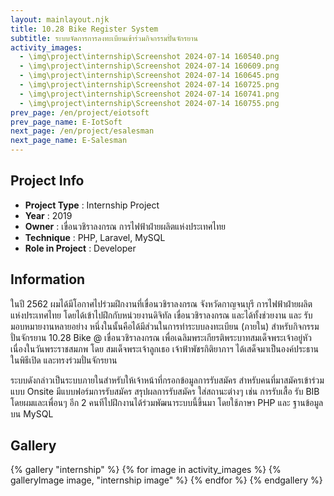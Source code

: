 ```yaml
---
layout: mainlayout.njk
title: 10.28 Bike Register System
subtitle: ระบบจัดการการลงทะเบียนเข้าร่วมกิจกรรมปั่นจักรยาน
activity_images:
  - \img\project\internship\Screenshot 2024-07-14 160540.png
  - \img\project\internship\Screenshot 2024-07-14 160609.png
  - \img\project\internship\Screenshot 2024-07-14 160645.png
  - \img\project\internship\Screenshot 2024-07-14 160725.png
  - \img\project\internship\Screenshot 2024-07-14 160741.png
  - \img\project\internship\Screenshot 2024-07-14 160755.png
prev_page: /en/project/eiotsoft
prev_page_name: E-IotSoft
next_page: /en/project/esalesman
next_page_name: E-Salesman
---
```


## Project Info

- **Project Type** : Internship Project
- **Year** : 2019
- **Owner** : เขื่อนวชิราลงกรณ การไฟฟ้าฝ่ายผลิตแห่งประเทศไทย
- **Technique** : PHP, Laravel, MySQL
- **Role in Project** : Developer

## Information

ในปี 2562 ผมได้มีโอกาศไปร่วมฝึกงานที่เขื่อนวชิราลงกรณ จังหวัดกาญจนบุรี การไฟฟ้าฝ่ายผลิตแห่งประเทศไทย โดยได้เข้าไปฝึกกับหน่วยงานดิจิทัล เขื่อนวชิราลงกรณ และได้ทั้งช่วยงาน และ รับมอบหมายงานหลายอย่าง หนึ่งในนั้นคือได้มีส่วนในการทำระบบลงทะเบียน (ภายใน) สำหรับกิจกรรมปั่นจักรยาน 10.28 Bike @ เขื่อนวชิราลงกรณ เพื่อเฉลิมพระเกียรติพระบาทสมเด็จพระเจ้าอยู่หัว เนื่องในวันพระราชสมภพ โดย สมเด็จพระเจ้าลูกเธอ เจ้าฟ้าพัชรกิติยาภาฯ ได้เสด็จมาเป็นองค์ประธานในพิธีเปิด และทรงร่วมปั่นจักรยาน

ระบบดังกล่าวเป็นระบบภายในสำหรับให้เจ้าหน้าที่กรอกข้อมูลการรับสมัคร สำหรับคนที่มาสมัครเข้าร่วมแบบ Onsite มีแบบฟอร์มการรับสมัคร สรุปผลการรับสมัคร ใส่สถานะต่างๆ เช่น การรับเสื้อ รับ BIB โดยผมและเพื่อนๆ อีก 2 คนทีไปฝึกงานได้ร่วมพัฒนาระบบนี้ขึ้นมา โดยใช้ภาษา PHP และ ฐานข้อมูลบน MySQL

## Gallery

<html>
{% gallery "internship" %}
{% for image in activity_images %}
{% galleryImage image, "internship image" %}
{% endfor %}
{% endgallery %}
</html>
